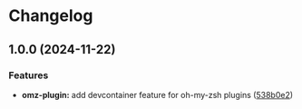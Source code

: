 # Changelog

## 1.0.0 (2024-11-22)


### Features

* **omz-plugin:** add devcontainer feature for oh-my-zsh plugins ([538b0e2](https://github.com/ebizbase/dev-infras/commit/538b0e221280e9053fdb14015a48238c616d7e52))
